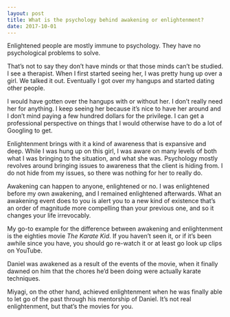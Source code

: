 ```yaml
---
layout: post
title: What is the psychology behind awakening or enlightenment?
date: 2017-10-01
---
```


<p>Enlightened people are mostly immune to psychology. They have no psychological problems to solve.</p><p>That’s not to say they don’t have minds or that those minds can’t be studied. I see a therapist. When I first started seeing her, I was pretty hung up over a girl. We talked it out. Eventually I got over my hangups and started dating other people.</p><p>I would have gotten over the hangups with or without her. I don’t really need her for anything. I keep seeing her because it’s nice to have her around and I don’t mind paying a few hundred dollars for the privilege. I can get a professional perspective on things that I would otherwise have to do a lot of Googling to get.</p><p>Enlightenment brings with it a kind of awareness that is expansive and deep. While I was hung up on this girl, I was aware on many levels of both what I was bringing to the situation, and what she was. Psychology mostly revolves around bringing issues to awareness that the client is hiding from. I do not hide from my issues, so there was nothing for her to really do.</p><p>Awakening can happen to anyone, enlightened or no. I was enlightened before my own awakening, and I remained enlightened afterwards. What an awakening event does to you is alert you to a new kind of existence that’s an order of magnitude more compelling than your previous one, and so it changes your life irrevocably.</p><p>My go-to example for the difference between awakening and enlightenment is the eighties movie <i>The Karate Kid</i>. If you haven’t seen it, or if it’s been awhile since you have, you should go re-watch it or at least go look up clips on YouTube.</p><p>Daniel was awakened as a result of the events of the movie, when it finally dawned on him that the chores he’d been doing were actually karate techniques.</p><p>Miyagi, on the other hand, achieved enlightenment when he was finally able to let go of the past through his mentorship of Daniel. It’s not real enlightenment, but that’s the movies for you.</p>
